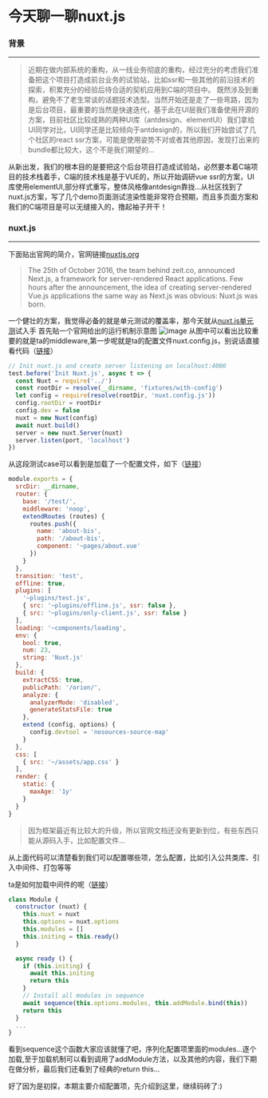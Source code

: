 # 今天聊一聊nuxt.js
### 背景

---
> 近期在做内部系统的重构，从一线业务彻底的重构，经过充分的考虑我们准备把这个项目打造成前台业务的试验站，比如ssr和一些其他的前沿技术的探索，积累充分的经验后待合适的契机应用到C端的项目中。
既然涉及到重构，避免不了老生常谈的话题技术选型。当然开始还是走了一些弯路，因为是后台项目，最重要的当然是快速迭代，基于此在UI层我们准备使用开源的方案，目前社区比较成熟的两种UI库（antdesign、elementUI）我们拿给UI同学对比，UI同学还是比较倾向于antdesign的，所以我们开始尝试了几个社区的react ssr方案，可能是使用姿势不对或者其他原因，发现打出来的bundle都比较大，这个不是我们期望的...

从新出发，我们的根本目的是要把这个后台项目打造成试验站，必然要本着C端项目的技术栈着手，C端的技术栈是基于VUE的，所以开始调研vue ssr的方案，UI库使用elementUI,部分样式重写，整体风格像antdesign靠拢...从社区找到了nuxt.js方案，写了几个demo页面测试渲染性能非常符合预期，而且多页面方案和我们的C端项目是可以无缝接入的，撸起袖子开干！


### nuxt.js

---
下面贴出官网的简介，官网链接[nuxtjs.org](https://nuxtjs.org)
> The 25th of October 2016, the team behind zeit.co, announced Next.js, a framework for server-rendered React applications. Few hours after the announcement, the idea of creating server-rendered Vue.js applications the same way as Next.js was obvious: Nuxt.js was born.

一个健壮的方案，我觉得必备的就是单元测试的覆盖率，那今天就从[nuxt.js单元测](https://github.com/nuxt/nuxt.js/tree/dev/test)试入手
首先贴一个官网给出的运行机制示意图
![image](https://nuxtjs.org/nuxt-schema.png)
从图中可以看出比较重要的就是ta的middleware,第一步呢就是ta的配置文件nuxt.config.js，别说话直接看代码（[链接](https://github.com/nuxt/nuxt.js/blob/dev/test/with-config.test.js)）

```javascript
// Init nuxt.js and create server listening on localhost:4000
test.before('Init Nuxt.js', async t => {
  const Nuxt = require('../')
  const rootDir = resolve(__dirname, 'fixtures/with-config')
  let config = require(resolve(rootDir, 'nuxt.config.js'))
  config.rootDir = rootDir
  config.dev = false
  nuxt = new Nuxt(config)
  await nuxt.build()
  server = new nuxt.Server(nuxt)
  server.listen(port, 'localhost')
})
```
从这段测试case可以看到是加载了一个配置文件，如下（[链接](https://github.com/nuxt/nuxt.js/blob/dev/test/fixtures/with-config/nuxt.config.js)）

```javascript
module.exports = {
  srcDir: __dirname,
  router: {
    base: '/test/',
    middleware: 'noop',
    extendRoutes (routes) {
      routes.push({
        name: 'about-bis',
        path: '/about-bis',
        component: '~pages/about.vue'
      })
    }
  },
  transition: 'test',
  offline: true,
  plugins: [
    '~plugins/test.js',
    { src: '~plugins/offline.js', ssr: false },
    { src: '~plugins/only-client.js', ssr: false }
  ],
  loading: '~components/loading',
  env: {
    bool: true,
    num: 23,
    string: 'Nuxt.js'
  },
  build: {
    extractCSS: true,
    publicPath: '/orion/',
    analyze: {
      analyzerMode: 'disabled',
      generateStatsFile: true
    },
    extend (config, options) {
      config.devtool = 'nosources-source-map'
    }
  },
  css: [
    { src: '~/assets/app.css' }
  ],
  render: {
    static: {
      maxAge: '1y'
    }
  }
}

```
> 因为框架最近有比较大的升级，所以官网文档还没有更新到位，有些东西只能从源码入手，比如配置文件...


从上面代码可以清楚看到我们可以配置哪些项，怎么配置，比如引入公共类库、引入中间件、打包等等

ta是如何加载中间件的呢（[链接](https://github.com/nuxt/nuxt.js/blob/master/lib/module.js)）

```javascript
class Module {
  constructor (nuxt) {
    this.nuxt = nuxt
    this.options = nuxt.options
    this.modules = []
    this.initing = this.ready()
  }

  async ready () {
    if (this.initing) {
      await this.initing
      return this
    }
    // Install all modules in sequence
    await sequence(this.options.modules, this.addModule.bind(this))
    return this
  }
  ...
}
```
看到sequence这个函数大家应该就懂了吧，序列化配置项里面的modules...逐个加载,至于加载机制可以看到调用了addModule方法，以及其他的内容，我们下期在做分析，最后我们还看到了经典的return this...

好了因为是初探，本期主要介绍配置项，先介绍到这里，继续码砖了:)


